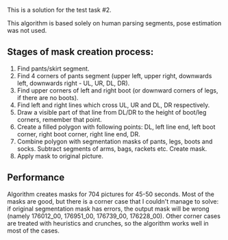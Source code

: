 This is a solution for the test task #2.

This algorithm is based solely on human parsing segments, pose estimation was not used. 

## Stages of mask creation process:
1. Find pants/skirt segment.
2. Find 4 corners of pants segment (upper left, upper right, downwards left, downwards right - UL, UR, DL, DR).
3. Find upper corners of left and right boot (or downward corners of legs, if there are no boots).
4. Find left and right lines which cross UL, UR and DL, DR respectively. 
5. Draw a visible part of that line from DL/DR to the height of boot/leg corners, remember that point.
6. Create a filled polygon with following points: DL, left line end, left boot corner, right boot corner, right line end, DR. 
7. Combine polygon with segmentation masks of pants, legs, boots and socks. Subtract segments of arms, bags, rackets etc. Create mask.
8. Apply mask to original picture.

## Performance 
Algorithm creates masks for 704 pictures for 45-50 seconds. Most of the masks are good, but there is a corner case that I couldn't manage to solve: 
if original segmentation mask has errors, the output mask will be wrong (namely 176012_00, 176951_00, 176739_00, 176228_00). Other corner cases are treated with 
heuristics and crunches, so the algorithm works well in most of the cases.
